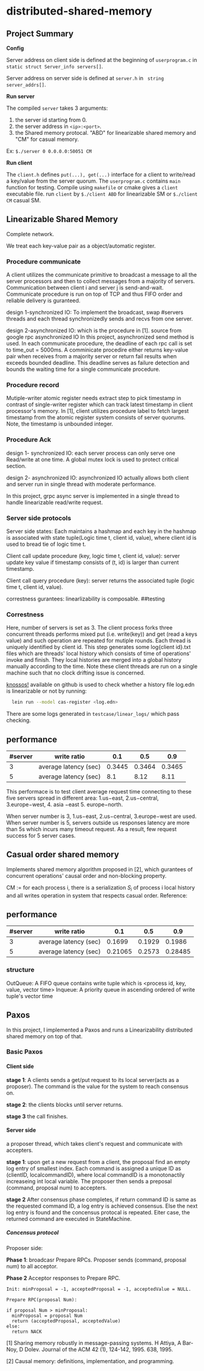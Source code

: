 # distributed-shared-memory

## Project Summary
**Config**

Server address on client side is defined at the beginning of `userprogram.c` in `static struct Server_info servers[]`.

Server address on server side is defined at `server.h` in ` string server_addrs[]`.

**Run server**

The compiled `server` takes 3 arguments:
1. the server id starting from 0.
2. the server address in `<ip>:<port>`.
3. the Shared memory protocal. "ABD" for linearizable shared memory and "CM" for casual memory. 

Ex: `$./server 0 0.0.0.0:50051 CM`


**Run client**

The `client.h` defines `put(...), get(...)` interface for a client to write/read a key/value from the server quorum.
The `userprogram.c` contains `main` function for testing. Compile using `makefile` or cmake gives a `client` executable file. 
run `client` by `$./client ABD` for linearizable SM or `$./client CM` casual SM. 

## Linearizable Shared Memory
Complete network.

We treat each key-value pair as a object/automatic register. 

### Procedure communicate

A client utilizes the communicate primitive to broadcast a message <M> to all the server processors  and then to collect <ACK> messages from a majority of servers. Communication between client i and server j is send-and-wait. Communicate procedure is run on top of TCP and thus FIFO order and reliable delivery is guranteed. 

design 1-synchronized IO:
To implement the broadcast<M>, swap #servers threads and each thread synchronizedly sends <M> and recvs <ACK> from one server.
  
design 2-asynchronized IO: which is the procedure in [1]. source from google rpc asynchronized IO
In this project, asynchronized send method is used. In each communicate procedure, the deadline of each rpc call is set to time_out = 5000ms. A comminicate procedire either returns key-value pair when receives from a majority server or return fail results when exceeds bounded deadline. This deadline serves as failure detection and bounds the waiting time for a single communicate procedure.

### Procedure record
Mutiple-writer atomic register needs extract step to pick timestamp in contrast of single-writer register which can track latest timestamp in client processor's memory. In [1], client utilizes procedure label to fetch largest timestamp from the atomic register system consists of server quorums. Note, the timestamp is unbounded integer. 

### Procedure Ack

design 1- synchronized IO: each server process can only serve one Read/write at one time.
A global mutex lock is used to protect critical section. 

design 2- asynchronized IO:
asynchronized IO actually allows both client and server run in single thread with moderate performance. 

In this project, grpc async server is implemented in a single thread to handle linearizable read/write request.

### Server side protocols
Server side states: Each maintains a hashmap and each key in the hashmap is associated with state tuple(Logic time t, client id, value), where client id is used to bread tie of logic time t. 

Client call update procedure (key, logic time t, client id, value):
server update key value if timestamp consists of (t, id) is larger than current timestamp.


Client call query procedure (key):
server returns the associated tuple (logic time t, client id, value).

correstness gurantees: linearlizability is composable. 
##testing 
### Correstness
Here, number of servers is set as 3. The client process forks three concurrent threads performs mixed put (i.e. write(key)) and get (read a keys value) and such operation are repeated for mutiple rounds. Each thread is uniquely identified by client id. This step generates some log{client id}.txt files which are threads' local history which consists of time of operations' invoke and finish. They local histories are merged into a global history manually according to the time. Note these client threads are run on a single machine such that no clock drifting issue is concerned. 


[knossos!](https://github.com/jepsen-io/knossos) available on github is used to check whether a history file log.edn is linearizable or not by running:

```bash
  lein run --model cas-register <log.edn>
```
There are some logs generated in `testcase/linear_logs/` which pass checking. 

## performance
| #server | write ratio           | 0.1    | 0.5    | 0.9    |
|---------|-----------------------|--------|--------|--------|
| 3       | average latency (sec) | 0.3445 | 0.3464 | 0.3465 |
| 5       | average latency (sec) | 8.1   | 8.12  | 8.11  |

This performace is to test client average request time connecting to these five servers spread in different area: 1.us−east, 2.us−central, 3.europe−west, 4. asia −east 5. europe−north. 

When server number is 3, 1.us−east, 2.us−central, 3.europe−west are used. 
When server number is 5, servers outside us responses latency are more than 5s which incurs many timeout request. As a result, few request success for 5 server cases. 
  


## Casual order shared memory
Implements shared memory algorithm proposed in [2], which gurantees of concurrent operations' causal order and non-blocking property.

CM := for each process i, there is a serialization $S_{i}$ of process i local history and all writes operation in system that respects casual order. 
Reference:


## performance
| #server | write ratio           | 0.1    | 0.5    | 0.9    |
|---------|-----------------------|--------|--------|--------|
| 3       | average latency (sec) | 0.1699 | 0.1929 | 0.1986 |
| 5       | average latency (sec) | 0.21065 | 0.2573 | 0.28485 |

### structure
OutQueue: A FIFO queue contains write tuple which is <process id, key, value, vector time>
Inqueue: A priority queue in ascending ordered  of write tuple's vector time 


## Paxos
In this project, I implemented a Paxos and runs a Linearizability distributed shared memory on top of that. 

### Basic Paxos
#### Client side
**stage 1**: A clients sends a get/put request to its local server(acts as a proposer). The command is the value for the system to reach consensus on. 

**stage 2**: the clients blocks until server returns.

**stage 3** the call finishes.

#### Server side
a proposer thread, which takes client's request and communicate with accepters.  

**stage 1**: upon get a new request from a client, the proposal find an empty log entry of smallest index. Each command is assigned a unique ID as (clientID, localcommandID), where local commandID is a monotonactily increaseing int local variable. The proposer then sends a preposal (command, proposal num) to accepters. 

**stage 2** After consensus phase completes, if return command ID is same as the requested command ID, a log entry is achieved consensus. Else the next log entry is found and the concensus protocal is repeated. Eiter case, the returned command are executed in StateMachine.  

##### Concensus protocol

Proposer side:

**Phase 1**: broadcasr Prepare RPCs. Proposer sends (command, proposal num) to all acceptor.

**Phase 2** Acceptor responses to Prepare RPC. 
```
Init: minProposal = -1, acceptedProposal = -1, acceptedValue = NULL.

Prepare RPC(proposal Num):

if proposal Num > minProposal:
  minProposal = proposal Num
  return (acceptedProposal, acceptedValue)
else:
  return NACK
```

[1] Sharing memory robustly in message-passing systems. H Attiya, A Bar-Noy, D Dolev. Journal of the ACM 42 (1), 124-142, 1995. 638, 1995.

[2] Causal memory: definitions, implementation, and programming. 

